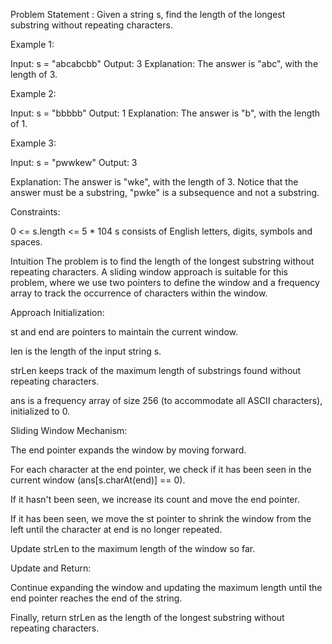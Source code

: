 Problem Statement :
Given a string s, find the length of the longest substring without repeating characters.

 
Example 1:

Input: s = "abcabcbb"
Output: 3
Explanation: The answer is "abc", with the length of 3.

Example 2:

Input: s = "bbbbb"
Output: 1
Explanation: The answer is "b", with the length of 1.

Example 3:

Input: s = "pwwkew"
Output: 3

Explanation: The answer is "wke", with the length of 3.
Notice that the answer must be a substring, "pwke" is a subsequence and not a substring.
 
Constraints:

0 <= s.length <= 5 * 104
s consists of English letters, digits, symbols and spaces.


Intuition
The problem is to find the length of the longest substring without repeating characters. A sliding window approach is suitable for this problem, where we use two pointers to define the window and a frequency array to track the occurrence of characters within the window.

Approach
Initialization:

st and end are pointers to maintain the current window.

len is the length of the input string s.

strLen keeps track of the maximum length of substrings found without repeating characters.

ans is a frequency array of size 256 (to accommodate all ASCII characters), initialized to 0.

Sliding Window Mechanism:

The end pointer expands the window by moving forward.

For each character at the end pointer, we check if it has been seen in the current window (ans[s.charAt(end)] == 0).

If it hasn't been seen, we increase its count and move the end pointer.

If it has been seen, we move the st pointer to shrink the window from the left until the character at end is no longer repeated.

Update strLen to the maximum length of the window so far.

Update and Return:

Continue expanding the window and updating the maximum length until the end pointer reaches the end of the string.

Finally, return strLen as the length of the longest substring without repeating characters.

